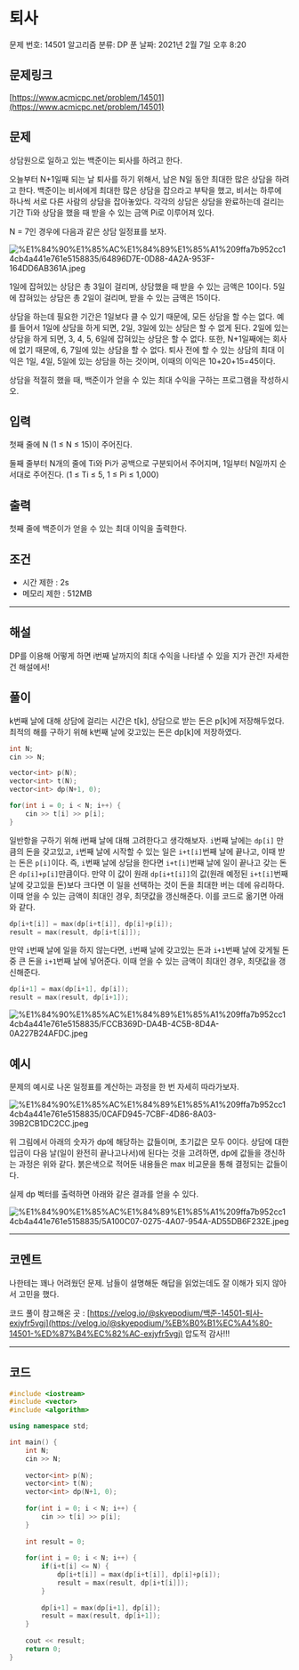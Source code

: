 # 퇴사

문제 번호: 14501
알고리즘 분류: DP
푼 날짜: 2021년 2월 7일 오후 8:20

## 문제링크

[https://www.acmicpc.net/problem/14501](https://www.acmicpc.net/problem/14501)

## 문제

상담원으로 일하고 있는 백준이는 퇴사를 하려고 한다.

오늘부터 N+1일째 되는 날 퇴사를 하기 위해서, 남은 N일 동안 최대한 많은 상담을 하려고 한다. 백준이는 비서에게 최대한 많은 상담을 잡으라고 부탁을 했고, 비서는 하루에 하나씩 서로 다른 사람의 상담을 잡아놓았다. 각각의 상담은 상담을 완료하는데 걸리는 기간 Ti와 상담을 했을 때 받을 수 있는 금액 Pi로 이루어져 있다.

N = 7인 경우에 다음과 같은 상담 일정표를 보자.

![%E1%84%90%E1%85%AC%E1%84%89%E1%85%A1%209ffa7b952cc14cb4a441e761e5158835/64896D7E-0D88-4A2A-953F-164DD6AB361A.jpeg](%E1%84%90%E1%85%AC%E1%84%89%E1%85%A1%209ffa7b952cc14cb4a441e761e5158835/64896D7E-0D88-4A2A-953F-164DD6AB361A.jpeg)

1일에 잡혀있는 상담은 총 3일이 걸리며, 상담했을 때 받을 수 있는 금액은 10이다. 5일에 잡혀있는 상담은 총 2일이 걸리며, 받을 수 있는 금액은 15이다.

상담을 하는데 필요한 기간은 1일보다 클 수 있기 때문에, 모든 상담을 할 수는 없다. 예를 들어서 1일에 상담을 하게 되면, 2일, 3일에 있는 상담은 할 수 없게 된다. 2일에 있는 상담을 하게 되면, 3, 4, 5, 6일에 잡혀있는 상담은 할 수 없다. 또한, N+1일째에는 회사에 없기 때문에, 6, 7일에 있는 상담을 할 수 없다. 퇴사 전에 할 수 있는 상담의 최대 이익은 1일, 4일, 5일에 있는 상담을 하는 것이며, 이때의 이익은 10+20+15=45이다. 

상담을 적절히 했을 때, 백준이가 얻을 수 있는 최대 수익을 구하는 프로그램을 작성하시오.

## 입력

첫째 줄에 N (1 ≤ N ≤ 15)이 주어진다.

둘째 줄부터 N개의 줄에 Ti와 Pi가 공백으로 구분되어서 주어지며, 1일부터 N일까지 순서대로 주어진다. (1 ≤ Ti ≤ 5, 1 ≤ Pi ≤ 1,000)

## 출력

첫째 줄에 백준이가 얻을 수 있는 최대 이익을 출력한다.

## 조건

- 시간 제한 : 2s
- 메모리 제한 : 512MB

---

## 해설

DP를 이용해 어떻게 하면 i번째 날까지의 최대 수익을 나타낼 수 있을 지가 관건! 자세한 건 해설에서!

## 풀이

k번째 날에 대해 상담에 걸리는 시간은 t[k], 상담으로 받는 돈은 p[k]에 저장해두었다. 최적의 해를 구하기 위해 k번째 날에 갖고있는 돈은 dp[k]에 저장하였다. 

```cpp
int N;
cin >> N;

vector<int> p(N);
vector<int> t(N);
vector<int> dp(N+1, 0);

for(int i = 0; i < N; i++) {
    cin >> t[i] >> p[i];
}
```

일반항을 구하기 위해 i번째 날에 대해 고려한다고 생각해보자. `i`번째 날에는 `dp[i]` 만큼의 돈을 갖고있고, `i`번째 날에 시작할 수 있는 일은 `i+t[i]`번째 날에 끝나고, 이때 받는 돈은 `p[i]`이다. 즉, `i`번째 날에 상담을 한다면 `i+t[i]`번째 날에 일이 끝나고 갖는 돈은 `dp[i]+p[i]`만큼이다. 만약 이 값이 원래 `dp[i+t[i]]`의 값(원래 예정된 `i+t[i]`번째 날에 갖고있을 돈)보다 크다면 이 일을 선택하는 것이 돈을 최대한 버는 데에 유리하다. 이때 얻을 수 있는 금액이 최대인 경우, 최댓값을 갱신해준다. 이를 코드로 옮기면 아래와 같다.

```cpp
dp[i+t[i]] = max(dp[i+t[i]], dp[i]+p[i]);
result = max(result, dp[i+t[i]]);
```

만약 `i`번째 날에 일을 하지 않는다면, `i`번째 날에 갖고있는 돈과 `i+1`번째  날에 갖게될 돈 중 큰 돈을 `i+1`번째 날에 넣어준다. 이때 얻을 수 있는 금액이 최대인 경우, 최댓값을 갱신해준다. 

```cpp
dp[i+1] = max(dp[i+1], dp[i]);
result = max(result, dp[i+1]);
```

![%E1%84%90%E1%85%AC%E1%84%89%E1%85%A1%209ffa7b952cc14cb4a441e761e5158835/FCCB369D-DA4B-4C5B-8D4A-0A227B24AFDC.jpeg](%E1%84%90%E1%85%AC%E1%84%89%E1%85%A1%209ffa7b952cc14cb4a441e761e5158835/FCCB369D-DA4B-4C5B-8D4A-0A227B24AFDC.jpeg)

## 예시

문제의 예시로 나온 일정표를 계산하는 과정을 한 번 자세히 따라가보자.

![%E1%84%90%E1%85%AC%E1%84%89%E1%85%A1%209ffa7b952cc14cb4a441e761e5158835/0CAFD945-7CBF-4D86-8A03-39B2CB1DC2CC.jpeg](%E1%84%90%E1%85%AC%E1%84%89%E1%85%A1%209ffa7b952cc14cb4a441e761e5158835/0CAFD945-7CBF-4D86-8A03-39B2CB1DC2CC.jpeg)

위 그림에서 아래의 숫자가 dp에 해당하는 값들이며, 초기값은 모두 0이다. 상담에 대한 입금이 다음 날(일이 완전히 끝나고나서)에 된다는 것을 고려하면, dp에 값들을 갱신하는 과정은 위와 같다. 붉은색으로 적어둔 내용들은 max 비교문을 통해 결정되는 값들이다. 

실제 dp 벡터를 출력하면 아래와 같은 결과를 얻을 수 있다. 

![%E1%84%90%E1%85%AC%E1%84%89%E1%85%A1%209ffa7b952cc14cb4a441e761e5158835/5A100C07-0275-4A07-954A-AD55DB6F232E.jpeg](%E1%84%90%E1%85%AC%E1%84%89%E1%85%A1%209ffa7b952cc14cb4a441e761e5158835/5A100C07-0275-4A07-954A-AD55DB6F232E.jpeg)

---

## 코멘트

나한테는 꽤나 어려웠던 문제. 남들이 설명해둔 해답을 읽었는데도 잘 이해가 되지 않아서 고민을 했다. 

코드 풀이 참고해온 곳 : [https://velog.io/@skyepodium/백준-14501-퇴사-exjyfr5vgj](https://velog.io/@skyepodium/%EB%B0%B1%EC%A4%80-14501-%ED%87%B4%EC%82%AC-exjyfr5vgj) 압도적 감사!!!

---

## 코드

```cpp
#include <iostream>
#include <vector>
#include <algorithm>

using namespace std;

int main() {
    int N;
    cin >> N;
    
    vector<int> p(N);
    vector<int> t(N);
    vector<int> dp(N+1, 0);
    
    for(int i = 0; i < N; i++) {
        cin >> t[i] >> p[i];
    }
    
    int result = 0;
    
    for(int i = 0; i < N; i++) {
        if(i+t[i] <= N) {
            dp[i+t[i]] = max(dp[i+t[i]], dp[i]+p[i]);
            result = max(result, dp[i+t[i]]);
        }
        
        dp[i+1] = max(dp[i+1], dp[i]);
        result = max(result, dp[i+1]);
    }
    
    cout << result;
    return 0;
}
```